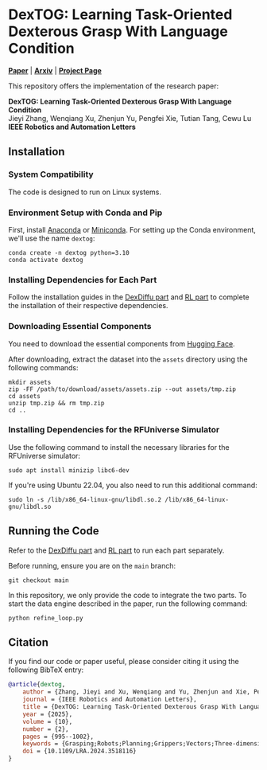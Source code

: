 # DexTOG: Learning Task-Oriented Dexterous Grasp With Language Condition

[**Paper**](https://ieeexplore.ieee.org/document/10803020) | [**Arxiv**](https://arxiv.org/abs/2504.04573) | [**Project Page**](https://dextog.robotflow.ai/) <br>

This repository offers the implementation of the research paper:

**DexTOG: Learning Task-Oriented Dexterous Grasp With Language Condition**  
Jieyi Zhang, Wenqiang Xu, Zhenjun Yu, Pengfei Xie, Tutian Tang, Cewu Lu  
**IEEE Robotics and Automation Letters**

## Installation

### System Compatibility
The code is designed to run on Linux systems.

### Environment Setup with Conda and Pip
First, install [Anaconda](https://www.anaconda.com/) or [Miniconda](https://docs.conda.io/en/latest/miniconda.html). For setting up the Conda environment, we'll use the name `dextog`:

```shell
conda create -n dextog python=3.10
conda activate dextog
```

### Installing Dependencies for Each Part
Follow the installation guides in the [DexDiffu part](dexdiffu/README.md) and [RL part](rl/README.md) to complete the installation of their respective dependencies.

### Downloading Essential Components
You need to download the essential components from [Hugging Face](https://huggingface.co/datasets/robotflow/DexTOG).

After downloading, extract the dataset into the `assets` directory using the following commands:

```shell
mkdir assets
zip -FF /path/to/download/assets/assets.zip --out assets/tmp.zip
cd assets
unzip tmp.zip && rm tmp.zip
cd ..
```

### Installing Dependencies for the RFUniverse Simulator
Use the following command to install the necessary libraries for the RFUniverse simulator:

```shell
sudo apt install minizip libc6-dev
```

If you're using Ubuntu 22.04, you also need to run this additional command:

```shell
sudo ln -s /lib/x86_64-linux-gnu/libdl.so.2 /lib/x86_64-linux-gnu/libdl.so
```

## Running the Code
Refer to the [DexDiffu part](dexdiffu/README.md) and [RL part](rl/README.md) to run each part separately.

Before running, ensure you are on the `main` branch:

```shell
git checkout main
```

In this repository, we only provide the code to integrate the two parts. To start the data engine described in the paper, run the following command:

```shell
python refine_loop.py
```

## Citation
If you find our code or paper useful, please consider citing it using the following BibTeX entry:

```bibtex
@article{dextog,
    author = {Zhang, Jieyi and Xu, Wenqiang and Yu, Zhenjun and Xie, Pengfei and Tang, Tutian and Lu, Cewu},
    journal = {IEEE Robotics and Automation Letters},
    title = {DexTOG: Learning Task-Oriented Dexterous Grasp With Language Condition},
    year = {2025},
    volume = {10},
    number = {2},
    pages = {995--1002},
    keywords = {Grasping;Robots;Planning;Grippers;Vectors;Three-dimensional displays;Noise reduction;Engines;Noise;Diffusion processes;Deep learning in grasping and manipulation;dexterous manipulation},
    doi = {10.1109/LRA.2024.3518116}
}
```